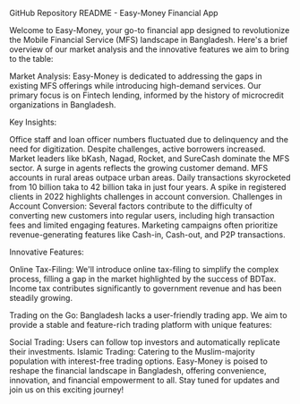 GitHub Repository README - Easy-Money Financial App

Welcome to Easy-Money, your go-to financial app designed to revolutionize the Mobile Financial Service (MFS) landscape in Bangladesh. Here's a brief overview of our market analysis and the innovative features we aim to bring to the table:

Market Analysis:
Easy-Money is dedicated to addressing the gaps in existing MFS offerings while introducing high-demand services. Our primary focus is on Fintech lending, informed by the history of microcredit organizations in Bangladesh.

Key Insights:

Office staff and loan officer numbers fluctuated due to delinquency and the need for digitization.
Despite challenges, active borrowers increased.
Market leaders like bKash, Nagad, Rocket, and SureCash dominate the MFS sector.
A surge in agents reflects the growing customer demand.
MFS accounts in rural areas outpace urban areas.
Daily transactions skyrocketed from 10 billion taka to 42 billion taka in just four years.
A spike in registered clients in 2022 highlights challenges in account conversion.
Challenges in Account Conversion:
Several factors contribute to the difficulty of converting new customers into regular users, including high transaction fees and limited engaging features. Marketing campaigns often prioritize revenue-generating features like Cash-in, Cash-out, and P2P transactions.

Innovative Features:

Online Tax-Filing: We'll introduce online tax-filing to simplify the complex process, filling a gap in the market highlighted by the success of BDTax. Income tax contributes significantly to government revenue and has been steadily growing.

Trading on the Go: Bangladesh lacks a user-friendly trading app. We aim to provide a stable and feature-rich trading platform with unique features:

Social Trading: Users can follow top investors and automatically replicate their investments.
Islamic Trading: Catering to the Muslim-majority population with interest-free trading options.
Easy-Money is poised to reshape the financial landscape in Bangladesh, offering convenience, innovation, and financial empowerment to all. Stay tuned for updates and join us on this exciting journey!
